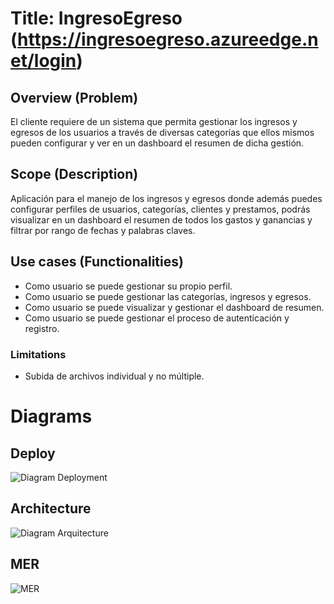 # Title: IngresoEgreso (https://ingresoegreso.azureedge.net/login)

## Overview (Problem)
El cliente requiere de un sistema que permita gestionar los ingresos y egresos de los usuarios a través de diversas categorías que ellos mismos pueden configurar y ver en un dashboard el resumen de dicha gestión.

## Scope (Description)
Aplicación para el manejo de los ingresos y egresos donde además  puedes configurar perfiles de usuarios, categorías, clientes y prestamos, podrás visualizar en un dashboard el resumen de todos los gastos y ganancias y filtrar por rango de fechas y palabras claves.

## Use cases (Functionalities)
* Como usuario se puede gestionar su propio perfil.
* Como usuario se puede gestionar las categorías, ingresos y egresos.
* Como usuario se puede visualizar y gestionar el dashboard de resumen.
* Como usuario se puede gestionar el proceso de autenticación y registro.

### Limitations
* Subida de archivos individual y no múltiple.

# Diagrams

## Deploy

![Diagram Deployment](https://user-images.githubusercontent.com/46263046/235012447-0f688c85-c819-4b02-84c1-a24bab148769.png)

## Architecture

![Diagram Arquitecture](https://user-images.githubusercontent.com/46263046/235012468-90c997ca-43ce-4f46-bb31-b6e2be0225a2.png)

## MER

![MER](https://user-images.githubusercontent.com/46263046/235012484-ae511166-5abc-48a4-9aab-e3e0b942515a.png)
